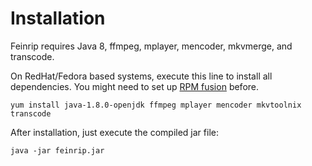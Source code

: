 # Installation

Feinrip requires Java 8, ffmpeg, mplayer, mencoder, mkvmerge, and transcode.

On RedHat/Fedora based systems, execute this line to install all dependencies. You might need to set up [RPM fusion](http://rpmfusion.org/) before.

```
yum install java-1.8.0-openjdk ffmpeg mplayer mencoder mkvtoolnix transcode
```

After installation, just execute the compiled jar file:

```
java -jar feinrip.jar
```
